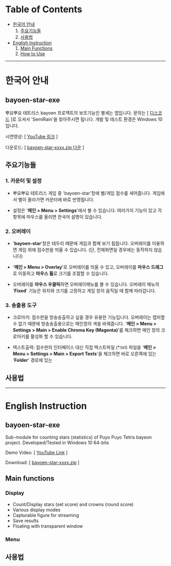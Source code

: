 # Table of Contents
- [한국어 안내](#korean)
   1. [주요기능들](#korean-main-functions)
   2. [사용법](#korean-how-to-use)
- [English Instruction](#english)
   1. [Main Functions](#english-main-functions)
   2. [How to Use](#english-how-to-use)

* * *

# 한국어 안내 <a name="korean"></a>
## bayoen-star-exe
뿌요뿌요 테트리스 bayoen 프로젝트의 보조기능인 별세는 앱입니다.
문의는 [ [디스코드](https://discord.gg/rxW5UKx) ]로 오셔서 'SemiRain'을 찾아주시면 됩니다.
개발 및 테스트 환경은 Windows 10 입니다.

시연영상: [ [YouTube 링크](https://www.youtube.com/playlist?list=PLK_vOCD9v3gUABMGU1R_VNhv5_s-LctnE) ]

다운로드: [ [bayoen-star-xxxx.zip 다운](https://github.com/bayoen/bayoen-star-exe/releases/latest) ]

## 주요기능들 <a name="korean-main-functions"></a>
### 1. 카운터 및 설정
- 뿌요뿌요 테트리스 게임 중 'bayoen-star'창에 별/게임 점수를 세어줍니다. 게임에서 별이 올라가면 카운터에 바로 반영됩니다.

- 설정은 '**메인 > Menu > Settings**'에서 볼 수 있습니다. 여러가지 기능이 있고 각 항목에 마우스를 올리면 한국어 설명이 있습니다.

### 2. 오버레이
- '**bayoen-star**'창은 테두리 때문에 게임과 함께 보기 힘듭니다. 오버레이를 이용하면 게임 위에 점수판을 띄울 수 있습니다. (단, 전체화면일 경우에는 동작하지 않습니다)

- '**메인 > Menu > Overlay**'로 오버레이를 띄울 수 있고, 오버레이를 **마우스 드래그**로 이동하고 **마우스 휠**로 크기를 조절할 수 있습니다.

- 오버레이를 **마우스 우클릭**하면 오버레이메뉴를 볼 수 있습니다. 오버레이 메뉴의 '**Fixed**' 기능은 위치와 크기를 고정하고 게임 창이 움직일 때 함께 따라갑니다.

### 3. 송출용 도구
- 크로마키: 점수판을 방송송출하고 싶을 경우 유용한 기능입니다. 오버레이는 캡처할 수 없기 때문에 방송송출용으로는 메인창의 색을 바꿔줍니다. '**메인 > Menu > Settings > Main > Enable Chroma Key (Magenta)**'를 체크하면 메인 창의 크로마키를 활성화 할 수 있습니다. 

- 텍스트출력: 점수판의 인터페이스 대신 직접 텍스트파일 (\*.txt) 파일을 '**메인 > Menu > Settings > Main > Export Texts**'을 체크하면 바로 오른쪽에 있는 '**Folder**' 경로에 있는 


## 사용법 <a name="korean-how-to-use"></a>


* * *

# English Instruction <a name="english"></a>
## bayoen-star-exe
Sub-module for counting stars (statistics) of Puyo Puyo Tetris bayeon project.
Developed/Tested in Windows 10 64-bits

Demo Video: [ [YouTube Link](https://www.youtube.com/playlist?list=PLK_vOCD9v3gUABMGU1R_VNhv5_s-LctnE) ]

Download: [ [bayoen-star-xxxx.zip](https://github.com/bayoen/bayoen-star-exe/releases/latest) ]

## Main functions <a name="english-main-functions"></a>

### Display
- Count/Display stars (set score) and crowns (round score)
- Various display modes
- Capturable figure for streaming
- Save results
- Floating with transparent window

### Menu

## 사용법 <a name="english-how-to-use"></a>
